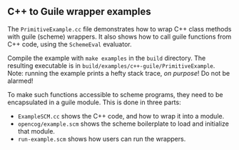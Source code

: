 
C++ to Guile wrapper examples
-----------------------------

The `PrimitiveExample.cc` file demonstrates how to wrap C++ class
methods with guile (scheme) wrappers. It also shows how to call guile
functions from C++ code, using the `SchemeEval` evaluator.

Compile the example with `make examples` in the `build` directory. The
resulting executable is in `build/examples/c++-guile/PrimitiveExample`.
Note: running the example prints a hefty stack trace, *on purpose*!
Do not be alarmed!

To make such functions accessible to scheme programs, they need to be
encapsulated in a guile module.  This is done in three parts:
* `ExampleSCM.cc` shows the C++ code, and how to wrap it into a module.
* `opencog/example.scm` shows the scheme boilerplate to load and
  initialize that module.
* `run-example.scm` shows how users can run the wrappers.
